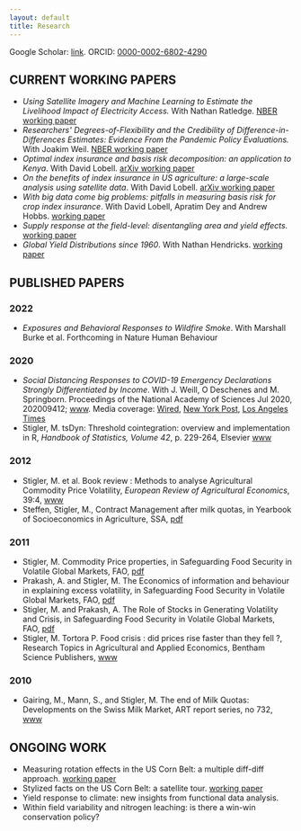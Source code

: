 ```yaml
---
layout: default
title: Research
---
```

Google  Scholar: [link](https://scholar.google.com/citations?user=AiA41oQAAAAJ&hl=en). ORCID: [0000-0002-6802-4290](http://orcid.org/0000-0002-6802-4290)

## CURRENT WORKING PAPERS

- *Using Satellite Imagery and Machine Learning to Estimate the Livelihood Impact of Electricity Access.* With Nathan Ratledge. [NBER working paper](https://www.nber.org/papers/w29237)
- *Researchers' Degrees-of-Flexibility and the Credibility of Difference-in-Differences Estimates: Evidence From the Pandemic Policy Evaluations.* With Joakim Weil. [NBER working paper](https://www.nber.org/papers/w29550)
- *Optimal index insurance and basis risk decomposition: an application to Kenya*. With David Lobell. [arXiv working paper](https://arxiv.org/abs/2111.08601)
- *On the benefits of index insurance in US agriculture: a large-scale analysis using satellite data*. With David Lobell. [arXiv working paper](https://arxiv.org/abs/2011.12544)
- *With big data come big problems: pitfalls in measuring basis risk for crop index insurance*. With David Lobell, Apratim Dey and Andrew Hobbs. [working paper](https://raw.githubusercontent.com/MatthieuStigler/MatthieuStigler.github.io/master/docs/bias_basis_risk_overleaf.pdf)
- *Supply response at the field-level: disentangling area and yield effects.* [working paper](https://matthieustigler.github.io/docs/yield_response_satellite_Stigler.pdf)
- *Global Yield Distributions since 1960*. With Nathan Hendricks. [working paper](https://ageconsearch.umn.edu/record/304570/files/19153.pdf)


## PUBLISHED PAPERS

### 2022

- *Exposures and Behavioral Responses to Wildfire Smoke*. With Marshall Burke et al. Forthcoming in Nature Human Behaviour

### 2020

- *Social Distancing Responses to COVID-19 Emergency Declarations Strongly Differentiated by Income*. With J. Weill, O Deschenes and M. Springborn. Proceedings of the National Academy of Sciences Jul 2020, 202009412; [www](https://doi.org/10.1073/pnas.2009412117). Media coverage: [Wired](https://www.wired.com/story/your-income-predicts-how-well-you-can-socially-distance/), [New York Post](https://nypost.com/2020/07/31/social-distancing-substantially-varies-by-income-study-finds/), [Los Angeles Times](https://www.latimes.com/california/story/2020-08-23/another-coronavirus-inequity-those-who-can-afford-to-stay-in-place-and-those-who-must-move)
 - Stigler, M. tsDyn: Threshold cointegration: overview and implementation in R, *Handbook of Statistics, Volume 42*, p. 229-264, Elsevier
[www](https://www.sciencedirect.com/science/article/pii/S0169716119300355?via%3Dihub) 

### 2012

 - Stigler, M. et al. Book review : Methods to analyse Agricultural Commodity Price Volatility, *European Review of Agricultural Economics*, 39:4, [www](http://erae.oxfordjournals.org/content/39/4/732.extract)
 - Steffen, Stigler, M., Contract Management after milk quotas, in Yearbook of Socioeconomics in Agriculture, SSA, [pdf](https://ideas.repec.org/a/cha/ysa001/v5y2012i1p177-200.html)

### 2011
 - Stigler, M. Commodity Price properties, in Safeguarding Food Security in Volatile Global Markets, FAO, [pdf](http://www.fao.org/docrep/013/i2107e/i2107e02.pdf)
 - Prakash, A. and Stigler, M. The Economics of information and behaviour in explaining excess volatility, in Safeguarding Food Security in Volatile Global Markets, FAO, [pdf](http://www.fao.org/docrep/013/i2107e/i2107e14.pdf)
 - Stigler, M. and Prakash, A. The Role of Stocks in Generating Volatility and Crisis, in Safeguarding Food Security in Volatile Global Markets, FAO, [pdf](http://www.fao.org/docrep/013/i2107e/i2107e16.pdf)
 - Stigler, M. Tortora P. Food crisis : did prices rise faster than they fell ?, Research Topics in Agricultural and Applied Economics, Bentham Science Publishers, [www](http://www.benthamscience.com/ebooks/9781608052431/index.htm)

### 2010
 - Gairing, M., Mann, S., and Stigler, M. The end of Milk Quotas: Developments on the Swiss Milk Market, ART report series, no 732, [www](http://www.agroscope.admin.ch/publikationen/einzelpublikation/index.html?lang=de&aid=22407&pid=23029&vmode=fancy)


## ONGOING WORK

 - Measuring rotation effects in the US Corn Belt: a multiple diff-diff approach.
[working paper](https://matthieustigler.github.io/docs/rotation_effects_Stigler_standalone.pdf)
 - Stylized facts on the US Corn Belt: a satellite tour. [working paper](https://matthieustigler.github.io/docs/Chapter1_Stylised_facts_standalone.pdf)
 - Yield response to climate: new insights from functional data analysis.
 - Within field variability and nitrogen leaching: is there a win-win conservation policy?


